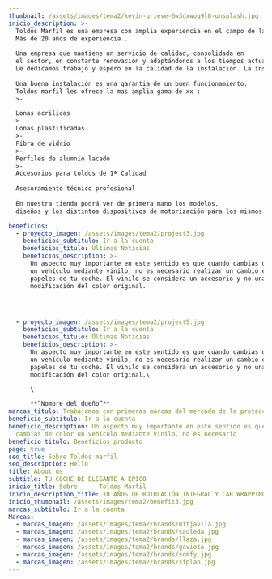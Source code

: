 ```yaml
---
thumbnail: /assets/images/tema2/kevin-grieve-6w3dxwoq9l8-unsplash.jpg
inicio_description: >-
  Toldos Marfil es una empresa con amplia experiencia en el campo de la fabricación, venta e intalación de toldos .
  Más de 20 años de experiencia .
    
  Una empresa que mantiene un servicio de calidad, consolidada en
  el sector, en constante renovación y adaptándonos a los tiempos actuales, incorporando los últimos avances tecnológicos en el campo de la motorizacion de sistemas de proteccion solar.
  Le dedicamos trabajo y espero en la calidad de la instalacion. La instalación solo se puede realizar por profesionales cualificados, ya que de otra forma el material adquirido no cubrirá las funciones deseadas .
    
  Una buena instalación es una garantia de un buen funcionamiento.
  Toldos marfil les ofrece la mas amplia gama de xx :
  >-

  Lonas acrilicas
  >-
  Lonas plastificadas
  >-
  Fibra de vidrio
  >-
  Perfiles de alumnio lacado
  >-
  Accesorios para toldos de 1ª Calidad
    
  Asesoramiento técnico profesional
    
  En nuestra tienda podrá ver de primera mano los modelos,
  diseños y los distintos dispositivos de motorización para los mismos.

beneficios:
  - proyecto_imagen: /assets/images/tema2/project3.jpg
    beneficios_subtitulo: Ir a la cuenta
    beneficios_titulo: Últimas Noticias
    beneficios_description: >-
      Un aspecto muy importante en este sentido es que cuando cambias de color
      un vehículo mediante vinilo, no es necesario realizar un cambio en los
      papeles de tu coche. El vinilo se considera un accesorio y no una
      modificación del color original.




  - proyecto_imagen: /assets/images/tema2/project5.jpg
    beneficios_subtitulo: Ir a la cuenta
    beneficios_titulo: Últimas Noticias
    beneficios_description: >-
      Un aspecto muy importante en este sentido es que cuando cambias de color
      un vehículo mediante vinilo, no es necesario realizar un cambio en los
      papeles de tu coche. El vinilo se considera un accesorio y no una
      modificación del color original.\

      \

      **“Nombre del dueño”**
marcas_titulo: Trabajamos con primeras marcas del mercado de la protección sola
beneficio_subtitulo: Ir a la cuenta
beneficio_description: Un aspecto muy importante en este sentido es que cuando
  cambias de color un vehículo mediante vinilo, no es necesario
beneficio_titulo: Beneficios producto
page: true
seo_title: Sobre Toldos marfil
seo_description: Hello
title: About us
subtitle: TU COCHE DE ELEGANTE A ÉPICO
inicio_title: Sobre      Toldos Marfil
inicio_description_title: 10 AÑOS DE ROTULACIÓN INTEGRAL Y CAR WRAPPING
inicio_thumbnail: /assets/images/tema2/benefit3.jpg
marcas_subtitulo: Ir a la cuenta
Marcas:
  - marcas_imagen: /assets/images/tema2/brands/mitjavila.jpg
  - marcas_imagen: /assets/images/tema2/brands/sauleda.jpg
  - marcas_imagen: /assets/images/tema2/brands/llaza.jpg
  - marcas_imagen: /assets/images/tema2/brands/gaviota.jpg
  - marcas_imagen: /assets/images/tema2/brands/somfy.jpg
  - marcas_imagen: /assets/images/tema2/brands/siplan.jpg
---
```

